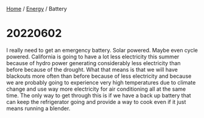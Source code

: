 <head>
    <link rel="stylesheet" type="text/css" media="all" href="/style.css">
</head>

[Home](/index.md) / [Energy](energy.md) / Battery

# 20220602

I really need to get an emergency battery. Solar powered. Maybe even cycle powered. California is going to have a lot less electricity this summer because of hydro power generating considerably less electricity than before because of the drought. What that means is that we will have blackouts more often than before because of less electricity and because we are probably going to experience very high temperatures due to climate change and use way more electricity for air conditioning all at the same time. The only way to get through this is if we have a back up battery that can keep the refrigerator going and provide a way to cook even if it just means running a blender.